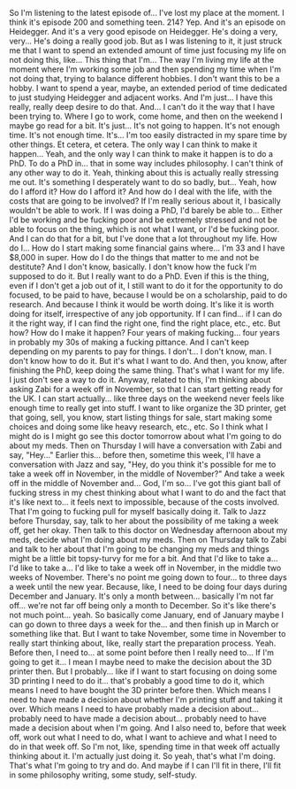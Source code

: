 ﻿So I'm listening to the latest episode of...
I've lost my place at the moment. I think it's episode 200 and something teen.
214? Yep. And it's an episode on Heidegger.
And it's a very good episode on Heidegger. He's doing a very, very...
He's doing a really good job. But as I was listening to it,
it just struck me that
I want to spend an extended amount of time
just focusing my life on not doing this, like...
This thing that I'm... The way I'm living my life at the moment where I'm working some job and then
spending my time when I'm not doing that, trying to balance different hobbies.
I don't want this to be a hobby. I want to spend a year, maybe,
an extended period of time dedicated to just studying
Heidegger and adjacent works.
And I'm just... I have this really, really deep desire to do that.
And...
I can't do it the way that I have been trying to.
Where I go to work, come home, and then on the weekend I maybe go read for a bit.
It's just... It's not going to happen. It's not enough time.
It's not enough time. It's...
I'm too easily distracted in my spare time by other things.
Et cetera, et cetera.
The only way I can think to make it happen...
Yeah, and the only way I can think to make it happen is to do a PhD.
To do a PhD in... that in some way includes philosophy.
I can't think of any other way to do it.
Yeah, thinking about this is actually really stressing me out.
It's something I desperately want to do so badly, but...
Yeah, how do I afford it? How do I afford it? And how do I deal with the life, with the costs that are going to be involved?
If I'm really serious about it, I basically wouldn't be able to work.
If I was doing a PhD, I'd barely be able to...
Either I'd be working and be fucking poor and be extremely stressed and not be able to focus on the thing, which is not what I want, or I'd be fucking poor.
And I can do that for a bit, but I've done that a lot throughout my life.
How do I...
How do I start making some financial gains where...
I'm 33 and I have $8,000 in super.
How do I do the things that matter to me and not be destitute?
And I don't know, basically. I don't know how the fuck I'm supposed to do it.
But I really want to do a PhD.
Even if this is the thing, even if I don't get a job out of it, I still want to do it for the opportunity to do focused, to be paid to have, because I would be on a scholarship, paid to do research.
And because I think it would be worth doing. It's like it is worth doing for itself, irrespective of any job opportunity.
If I can find... if I can do it the right way, if I can find the right one, find the right place, etc., etc.
But how? How do I make it happen?
Four years of making fucking... four years in probably my 30s of making a fucking pittance.
And I can't keep depending on my parents to pay for things.
I don't... I don't know, man. I don't know how to do it.
But it's what I want to do.
And then, you know, after finishing the PhD, keep doing the same thing. That's what I want for my life.
I just don't see a way to do it.
Anyway, related to this, I'm thinking about asking Zabi for a week off in November, so that I can start getting ready for the UK.
I can start actually... like three days on the weekend never feels like enough time to really get into stuff.
I want to like organize the 3D printer, get that going, sell, you know, start listing things for sale,
start making some choices and doing some like heavy research, etc., etc.
So I think what I might do is I might go see this doctor tomorrow about what I'm going to do about my meds.
Then on Thursday I will have a conversation with Zabi and say, "Hey..."
Earlier this... before then, sometime this week, I'll have a conversation with Jazz and say,
"Hey, do you think it's possible for me to take a week off in November, in the middle of November?"
And take a week off in the middle of November and...
God, I'm so... I've got this giant ball of fucking stress in my chest thinking about what I want to do
and the fact that it's like next to... it feels next to impossible, because of the costs involved.
That I'm going to fucking pull for myself basically doing it.
Talk to Jazz before Thursday, say, talk to her about the possibility of me taking a week off, get her okay.
Then talk to this doctor on Wednesday afternoon about my meds, decide what I'm doing about my meds.
Then on Thursday talk to Zabi and talk to her about that I'm going to be changing my meds
and things might be a little bit topsy-turvy for me for a bit.
And that I'd like to take a...
I'd like to take a...
I'd like to take a week off in November, in the middle two weeks of November.
There's no point me going down to four... to three days a week until the new year.
Because, like, I need to be doing four days during December and January.
It's only a month between... basically I'm not far off... we're not far off being only a month to December.
So it's like there's not much point... yeah.
So basically come January, end of January maybe I can go down to three days a week for the...
and then finish up in March or something like that.
But I want to take November, some time in November to really start thinking about, like, really start the preparation process.
Yeah.
Before then, I need to... at some point before then I really need to...
If I'm going to get it... I mean I maybe need to make the decision about the 3D printer then.
But I probably... like if I want to start focusing on doing some 3D printing I need to do it...
that's probably a good time to do it, which means I need to have bought the 3D printer before then.
Which means I need to have made a decision about whether I'm printing stuff and taking it over.
Which means I need to have probably made a decision about...
probably need to have made a decision about...
probably need to have made a decision about when I'm going.
And I also need to, before that week off, work out what I need to do, what I want to achieve and what I need to do in that week off.
So I'm not, like, spending time in that week off actually thinking about it. I'm actually just doing it.
So yeah, that's what I'm doing. That's what I'm going to try and do.
And maybe if I can I'll fit in there, I'll fit in some philosophy writing, some study, self-study.
